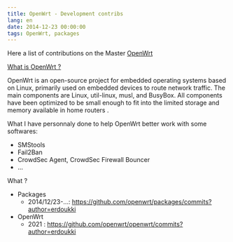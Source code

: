 ```yaml
---
title: OpenWrt - Development contribs
lang: en
date: 2014-12-23 00:00:00
tags: OpenWrt, packages
---
```


Here a list of contributions on the Master [OpenWrt](https://openwrt.org/)

[What is OpenWrt ?](https://en.wikipedia.org/wiki/OpenWrt)

OpenWrt is an open-source project for embedded operating systems based on Linux, primarily used on embedded devices to route network traffic. The main components are Linux, util-linux, musl, and BusyBox. All components have been optimized to be small enough to fit into the limited storage and memory available in home routers	. 

What I have personnaly done to help OpenWrt better work with some softwares:
- SMStools
- Fail2Ban
- CrowdSec Agent, CrowdSec Firewall Bouncer
- ...

What ?

- Packages
  - 2014/12/23-...: https://github.com/openwrt/packages/commits?author=erdoukki
- OpenWrt
  - 2021 : https://github.com/openwrt/openwrt/commits?author=erdoukki
